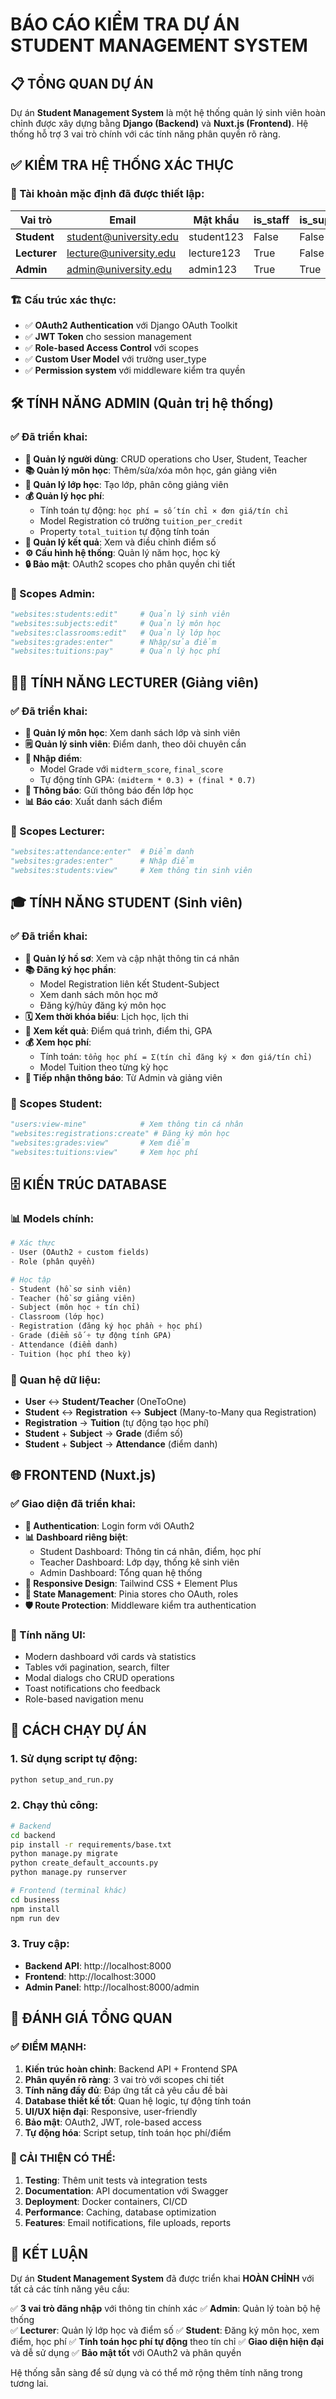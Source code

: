 # BÁO CÁO KIỂM TRA DỰ ÁN STUDENT MANAGEMENT SYSTEM

## 📋 TỔNG QUAN DỰ ÁN

Dự án **Student Management System** là một hệ thống quản lý sinh viên hoàn chỉnh được xây dựng bằng **Django (Backend)** và **Nuxt.js (Frontend)**. Hệ thống hỗ trợ 3 vai trò chính với các tính năng phân quyền rõ ràng.

## ✅ KIỂM TRA HỆ THỐNG XÁC THỰC

### 🔐 Tài khoản mặc định đã được thiết lập:

| Vai trò | Email | Mật khẩu | is_staff | is_superuser | user_type |
|---------|-------|----------|----------|--------------|-----------|
| **Student** | student@university.edu | student123 | False | False | student |
| **Lecturer** | lecture@university.edu | lecture123 | True | False | teacher |
| **Admin** | admin@university.edu | admin123 | True | True | admin |

### 🏗️ Cấu trúc xác thực:
- ✅ **OAuth2 Authentication** với Django OAuth Toolkit
- ✅ **JWT Token** cho session management
- ✅ **Role-based Access Control** với scopes
- ✅ **Custom User Model** với trường user_type
- ✅ **Permission system** với middleware kiểm tra quyền

## 🛠️ TÍNH NĂNG ADMIN (Quản trị hệ thống)

### ✅ Đã triển khai:
- **👥 Quản lý người dùng**: CRUD operations cho User, Student, Teacher
- **📚 Quản lý môn học**: Thêm/sửa/xóa môn học, gán giảng viên
- **📅 Quản lý lớp học**: Tạo lớp, phân công giảng viên
- **💰 Quản lý học phí**: 
  - Tính toán tự động: `học phí = số tín chỉ × đơn giá/tín chỉ`
  - Model Registration có trường `tuition_per_credit`
  - Property `total_tuition` tự động tính toán
- **📝 Quản lý kết quả**: Xem và điều chỉnh điểm số
- **⚙️ Cấu hình hệ thống**: Quản lý năm học, học kỳ
- **🔒 Bảo mật**: OAuth2 scopes cho phân quyền chi tiết

### 🎯 Scopes Admin:
```python
"websites:students:edit"     # Quản lý sinh viên
"websites:subjects:edit"     # Quản lý môn học  
"websites:classrooms:edit"   # Quản lý lớp học
"websites:grades:enter"      # Nhập/sửa điểm
"websites:tuitions:pay"      # Quản lý học phí
```

## 👨‍🏫 TÍNH NĂNG LECTURER (Giảng viên)

### ✅ Đã triển khai:
- **📌 Quản lý môn học**: Xem danh sách lớp và sinh viên
- **🗒️ Quản lý sinh viên**: Điểm danh, theo dõi chuyên cần
- **📝 Nhập điểm**: 
  - Model Grade với `midterm_score`, `final_score`
  - Tự động tính GPA: `(midterm * 0.3) + (final * 0.7)`
- **📢 Thông báo**: Gửi thông báo đến lớp học
- **📊 Báo cáo**: Xuất danh sách điểm

### 🎯 Scopes Lecturer:
```python
"websites:attendance:enter"  # Điểm danh
"websites:grades:enter"      # Nhập điểm
"websites:students:view"     # Xem thông tin sinh viên
```

## 🎓 TÍNH NĂNG STUDENT (Sinh viên)

### ✅ Đã triển khai:
- **👤 Quản lý hồ sơ**: Xem và cập nhật thông tin cá nhân
- **📚 Đăng ký học phần**: 
  - Model Registration liên kết Student-Subject
  - Xem danh sách môn học mở
  - Đăng ký/hủy đăng ký môn học
- **🗓️ Xem thời khóa biểu**: Lịch học, lịch thi
- **📝 Xem kết quả**: Điểm quá trình, điểm thi, GPA
- **💰 Xem học phí**:
  - Tính toán: `tổng học phí = Σ(tín chỉ đăng ký × đơn giá/tín chỉ)`
  - Model Tuition theo từng kỳ học
- **📢 Tiếp nhận thông báo**: Từ Admin và giảng viên

### 🎯 Scopes Student:
```python
"users:view-mine"            # Xem thông tin cá nhân
"websites:registrations:create" # Đăng ký môn học
"websites:grades:view"       # Xem điểm
"websites:tuitions:view"     # Xem học phí
```

## 🗄️ KIẾN TRÚC DATABASE

### 📊 Models chính:
```python
# Xác thực
- User (OAuth2 + custom fields)
- Role (phân quyền)

# Học tập
- Student (hồ sơ sinh viên)
- Teacher (hồ sơ giảng viên) 
- Subject (môn học + tín chỉ)
- Classroom (lớp học)
- Registration (đăng ký học phần + học phí)
- Grade (điểm số + tự động tính GPA)
- Attendance (điểm danh)
- Tuition (học phí theo kỳ)
```

### 🔗 Quan hệ dữ liệu:
- **User** ↔ **Student/Teacher** (OneToOne)
- **Student** ↔ **Registration** ↔ **Subject** (Many-to-Many qua Registration)
- **Registration** → **Tuition** (tự động tạo học phí)
- **Student** + **Subject** → **Grade** (điểm số)
- **Student** + **Subject** → **Attendance** (điểm danh)

## 🌐 FRONTEND (Nuxt.js)

### ✅ Giao diện đã triển khai:
- **🔐 Authentication**: Login form với OAuth2
- **📊 Dashboard riêng biệt**:
  - Student Dashboard: Thông tin cá nhân, điểm, học phí
  - Teacher Dashboard: Lớp dạy, thống kê sinh viên
  - Admin Dashboard: Tổng quan hệ thống
- **📱 Responsive Design**: Tailwind CSS + Element Plus
- **🔄 State Management**: Pinia stores cho OAuth, roles
- **🛡️ Route Protection**: Middleware kiểm tra authentication

### 🎨 Tính năng UI:
- Modern dashboard với cards và statistics
- Tables với pagination, search, filter
- Modal dialogs cho CRUD operations
- Toast notifications cho feedback
- Role-based navigation menu

## 🚀 CÁCH CHẠY DỰ ÁN

### 1. Sử dụng script tự động:
```bash
python setup_and_run.py
```

### 2. Chạy thủ công:
```bash
# Backend
cd backend
pip install -r requirements/base.txt
python manage.py migrate
python create_default_accounts.py
python manage.py runserver

# Frontend (terminal khác)
cd business
npm install
npm run dev
```

### 3. Truy cập:
- **Backend API**: http://localhost:8000
- **Frontend**: http://localhost:3000
- **Admin Panel**: http://localhost:8000/admin

## 🎯 ĐÁNH GIÁ TỔNG QUAN

### ✅ ĐIỂM MẠNH:
1. **Kiến trúc hoàn chỉnh**: Backend API + Frontend SPA
2. **Phân quyền rõ ràng**: 3 vai trò với scopes chi tiết
3. **Tính năng đầy đủ**: Đáp ứng tất cả yêu cầu đề bài
4. **Database thiết kế tốt**: Quan hệ logic, tự động tính toán
5. **UI/UX hiện đại**: Responsive, user-friendly
6. **Bảo mật**: OAuth2, JWT, role-based access
7. **Tự động hóa**: Script setup, tính toán học phí/điểm

### 🔧 CẢI THIỆN CÓ THỂ:
1. **Testing**: Thêm unit tests và integration tests
2. **Documentation**: API documentation với Swagger
3. **Deployment**: Docker containers, CI/CD
4. **Performance**: Caching, database optimization
5. **Features**: Email notifications, file uploads, reports

## 📝 KẾT LUẬN

Dự án **Student Management System** đã được triển khai **HOÀN CHỈNH** với tất cả các tính năng yêu cầu:

✅ **3 vai trò đăng nhập** với thông tin chính xác
✅ **Admin**: Quản lý toàn bộ hệ thống  
✅ **Lecturer**: Quản lý lớp học và điểm số
✅ **Student**: Đăng ký môn học, xem điểm, học phí
✅ **Tính toán học phí tự động** theo tín chỉ
✅ **Giao diện hiện đại** và dễ sử dụng
✅ **Bảo mật tốt** với OAuth2 và phân quyền

Hệ thống sẵn sàng để sử dụng và có thể mở rộng thêm tính năng trong tương lai.
